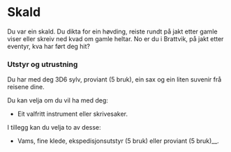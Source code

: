 # Skald

Du var ein skald. Du dikta for ein høvding, reiste rundt på jakt etter gamle viser eller skreiv ned kvad om gamle heltar. No er du i Brattvik, på jakt etter eventyr, kva har ført deg hit?

### Utstyr og utrustning

Du har med deg 3D6 sylv, proviant (5 bruk), ein sax og ein liten suvenir frå reisene dine.

Du kan velja om du vil ha med deg:
- Eit valfritt instrument eller skrivesaker.

I tillegg kan du velja to av desse: 
- Vams, fine klede, ekspedisjonsutstyr (5 bruk) eller proviant (5 bruk)__.
